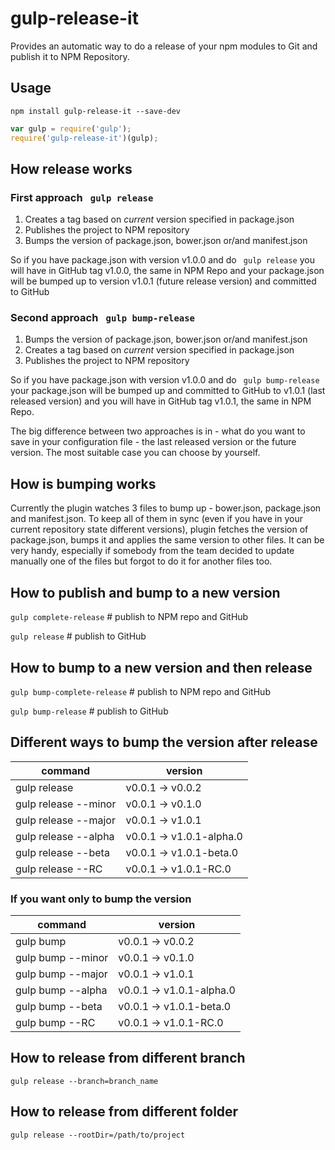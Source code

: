 gulp-release-it
=============

Provides an automatic way to do a release of your npm modules to Git and publish it to NPM Repository.

## Usage
`npm install gulp-release-it --save-dev`

```javascript
var gulp = require('gulp');
require('gulp-release-it')(gulp);
```

## How release works

### First approach ``` gulp release```

1. Creates a tag based on *current* version specified in package.json
2. Publishes the project to NPM repository 
3. Bumps the version of package.json, bower.json or/and manifest.json

So if you have package.json with version v1.0.0 and do ``` gulp release``` 
you will have in GitHub tag v1.0.0, the same in NPM Repo and your package.json 
will be bumped up to version v1.0.1 (future release version) and committed to GitHub

### Second approach ``` gulp bump-release```

1. Bumps the version of package.json, bower.json or/and manifest.json
2. Creates a tag based on *current* version specified in package.json
3. Publishes the project to NPM repository 

So if you have package.json with version v1.0.0 and do ``` gulp bump-release``` 
your package.json will be bumped up and committed to GitHub to v1.0.1 (last released version) 
and you will have in GitHub tag v1.0.1, the same in NPM Repo.

The big difference between two approaches is in - what do you want to save in your configuration file -
the last released version or the future version. The most suitable case you can choose by yourself.

## How is bumping works

Currently the plugin watches 3 files to bump up - bower.json, package.json and manifest.json.
To keep all of them in sync (even if you have in your current repository state different versions),
plugin fetches the version of package.json, bumps it and applies the same version to other files.
It can be very handy, especially if somebody from the team decided to update manually one of the files but 
forgot to do it for another files too.

## How to publish and bump to a new version

```gulp complete-release``` # publish to NPM repo and GitHub

```gulp release``` # publish to GitHub

## How to bump  to a new version and then release

```gulp bump-complete-release``` # publish to NPM repo and GitHub

```gulp bump-release``` # publish to GitHub


## Different ways to bump the version after release

command              | version
---------------------|-----------------
gulp release         | v0.0.1 -> v0.0.2 
gulp release --minor | v0.0.1 -> v0.1.0 
gulp release --major | v0.0.1 -> v1.0.1
gulp release --alpha | v0.0.1 -> v1.0.1-alpha.0
gulp release --beta  | v0.0.1 -> v1.0.1-beta.0
gulp release --RC    | v0.0.1 -> v1.0.1-RC.0

### If you want only to bump the version

command              | version
---------------------|-----------------
gulp bump            | v0.0.1 -> v0.0.2 
gulp bump --minor    | v0.0.1 -> v0.1.0 
gulp bump --major    | v0.0.1 -> v1.0.1
gulp bump --alpha    | v0.0.1 -> v1.0.1-alpha.0
gulp bump --beta     | v0.0.1 -> v1.0.1-beta.0
gulp bump --RC       | v0.0.1 -> v1.0.1-RC.0
 
## How to release from different branch
 
```gulp release --branch=branch_name```

## How to release from different folder

```gulp release --rootDir=/path/to/project```

